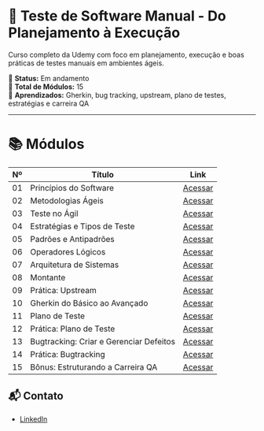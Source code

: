 # 🧪 Teste de Software Manual - Do Planejamento à Execução

Curso completo da Udemy com foco em planejamento, execução e boas práticas de testes manuais em ambientes ágeis.

📅 **Status:** Em andamento  
🎯 **Total de Módulos:** 15  
🧠 **Aprendizados:** Gherkin, bug tracking, upstream, plano de testes, estratégias e carreira QA

---

# 📚 Módulos

| Nº  | Título                                   | Link |
|-----|------------------------------------------|------|
| 01  | Princípios do Software                   | [Acessar](01-principios-do-software.md) |
| 02  | Metodologias Ágeis                       | [Acessar](02-metodologias-ageis.md) |
| 03  | Teste no Ágil                            | [Acessar](03-teste-no-agil.md) |
| 04  | Estratégias e Tipos de Teste              | [Acessar](04-estrategias-tipos-teste.md) |
| 05  | Padrões e Antipadrões                    | [Acessar](05-padroes-antipadroes.md) |
| 06  | Operadores Lógicos                       | [Acessar](06-operadores-logicos.md) |
| 07  | Arquitetura de Sistemas                  | [Acessar](07-arquitetura-sistemas.md) |
| 08  | Montante                                 | [Acessar](08-montante.md) |
| 09  | Prática: Upstream                        | [Acessar](09-pratica-upstream.md) |
| 10  | Gherkin do Básico ao Avançado            | [Acessar](10-gherkin-basico-avancado.md) |
| 11  | Plano de Teste                           | [Acessar](11-plano-de-teste.md) |
| 12  | Prática: Plano de Teste                  | [Acessar](12-pratica-plano-de-teste.md) |
| 13  | Bugtracking: Criar e Gerenciar Defeitos  | [Acessar](13-bugtracking.md) |
| 14  | Prática: Bugtracking                     | [Acessar](14-pratica-bugtracking.md) |
| 15  | Bônus: Estruturando a Carreira QA        | [Acessar](15-bonus-carreira-qa.md) |


## 📬 Contato

- [LinkedIn](https://www.linkedin.com/in/seu-perfil)
